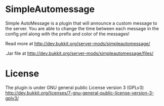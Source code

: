 SimpleAutomessage
=================
Simple AutoMessage is a plugin that will announce a custom message to the server.
You are able to change the time between each message in the config.yml along with the prefix and color of the messages!

Read more at http://dev.bukkit.org/server-mods/simpleautomessage/

.Jar file at http://dev.bukkit.org/server-mods/simpleautomessage/files/

License
=========
The plugin is under GNU general public License version 3 (GPLv3)
http://dev.bukkit.org/licenses/7-gnu-general-public-license-version-3-gplv3/
